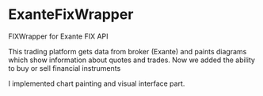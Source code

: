 # ExanteFixWrapper
FIXWrapper for Exante FIX API

This trading platform gets data from broker (Exante) and paints diagrams which show information about quotes and trades.
Now we added the ability to buy or sell financial instruments

I implemented chart painting and visual interface part.
